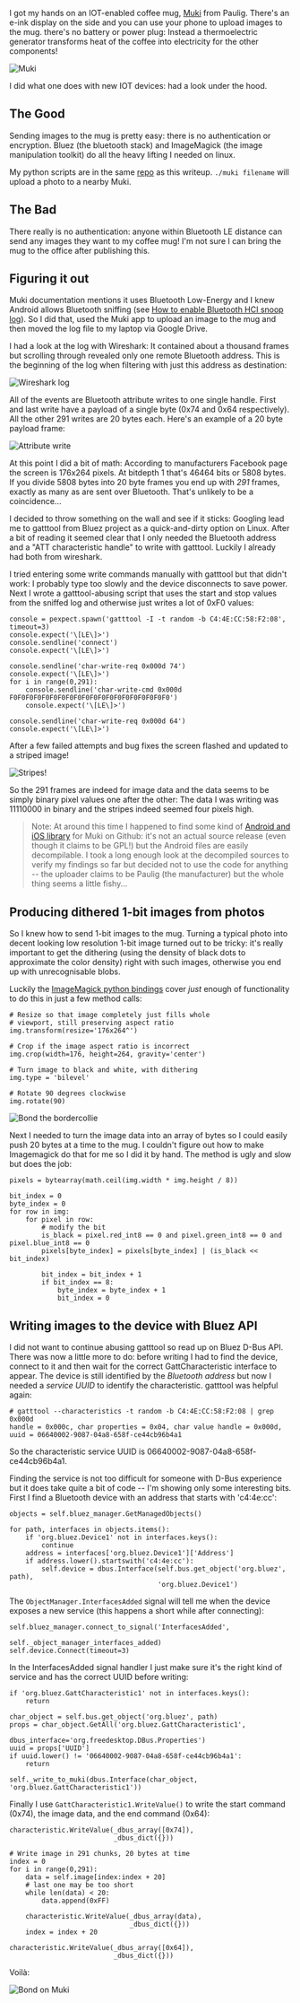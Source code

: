 I got my hands on an IOT-enabled coffee mug, [Muki](http://www.pauligshop.com/en_eu/paulig-muki) from Paulig. There's an e-ink display on the side and you can use your phone to upload images to the mug. there's no battery or power plug: Instead a thermoelectric generator transforms heat of the coffee into electricity for the other components!

![Muki](images/muki.png)

I did what one does with new IOT devices: had a look under the hood.

## The Good

Sending images to the mug is pretty easy: there is no authentication or encryption. Bluez (the bluetooth stack) and ImageMagick (the image manipulation toolkit) do all the heavy lifting I needed on linux. 

My python scripts are in the same [repo](https://github.com/jku/mukinator) as this writeup. `./muki filename` will upload a photo to a nearby Muki.

## The Bad

There really is no authentication: anyone within Bluetooth LE distance can send any images they want to my coffee mug! I'm not sure I can bring the mug to the office after publishing this.

## Figuring it out

Muki documentation mentions it uses Bluetooth Low-Energy and I knew Android allows Bluetooth sniffing (see [How to enable Bluetooth HCI snoop log](https://developer.android.com/studio/debug/dev-options.html)). So I did that, used the Muki app to upload an image to the mug and then moved the log file to my laptop via Google Drive.

I had a look at the log with Wireshark: It contained about a thousand frames but scrolling through revealed only one remote Bluetooth address. This is the beginning of the log when filtering with just this address as destination:

![Wireshark log](images/bt-log.png)

All of the events are Bluetooth attribute writes to one single handle. First and last write have a payload of a single byte (0x74 and 0x64 respectively). All the other 291 writes are 20 bytes each. Here's an example of a 20 byte payload frame:

![Attribute write](images/bt-frame.png)

At this point I did a bit of math: According to manufacturers Facebook page the screen is 176x264 pixels. At bitdepth 1 that's 46464 bits or 5808 bytes. If you divide 5808 bytes into 20 byte frames you end up with _291_ frames, exactly as many as are sent over Bluetooth. That's unlikely to be a coincidence...

I decided to throw something on the wall and see if it sticks: Googling lead me to gatttool from Bluez project as a quick-and-dirty option on Linux. After a bit of reading it seemed clear that I only needed the Bluetooth address and a "ATT characteristic handle" to write with gatttool. Luckily I already had both from wireshark.

I tried entering some write commands manually with gatttool but that didn't work: I probably type too slowly and the device disconnects to save power. Next I wrote a gatttool-abusing script that uses the start and stop values from the sniffed log and otherwise just writes a lot of 0xF0 values:

	console = pexpect.spawn('gatttool -I -t random -b C4:4E:CC:58:F2:08', timeout=3)
	console.expect('\[LE\]>')
	console.sendline('connect')
	console.expect('\[LE\]>')

	console.sendline('char-write-req 0x000d 74')
	console.expect('\[LE\]>')
	for i in range(0,291):
		console.sendline('char-write-cmd 0x000d F0F0F0F0F0F0F0F0F0F0F0F0F0F0F0F0F0F0F0F0')
		console.expect('\[LE\]>')

	console.sendline('char-write-req 0x000d 64')
	console.expect('\[LE\]>')

After a few failed attempts and bug fixes the screen flashed and updated to a striped image!

![Stripes!](images/stripes.jpg)

So the 291 frames are indeed for image data and the data seems to be simply binary pixel values one after the other: The data I was writing was 11110000 in binary and the stripes indeed seemed four pixels high.

> Note: At around this time I happened to find some kind of [Android and iOS library](https://github.com/gustavpaulig/Paulig-Muki/) for Muki on Github: it's not an actual source release (even though it claims to be GPL!) but the Android files are easily decompilable. I took a long enough look at the decompiled sources to verify my findings so far but decided not to use the code for anything -- the uploader claims to be Paulig (the manufacturer) but the whole thing seems a little fishy...

## Producing dithered 1-bit images from photos

So I knew how to send 1-bit images to the mug. Turning a typical photo into decent looking low resolution 1-bit image turned out to be tricky: it's really important to get the dithering (using the density of black dots to approximate the color density) right with such images, otherwise you end up with unrecognisable blobs.

Luckily the [ImageMagick python bindings](http://docs.wand-py.org/en/0.4.4/) cover _just_ enough of functionality to do this in just a few method calls:

    # Resize so that image completely just fills whole
    # viewport, still preserving aspect ratio
    img.transform(resize='176x264^')

    # Crop if the image aspect ratio is incorrect
    img.crop(width=176, height=264, gravity='center')

    # Turn image to black and white, with dithering 
    img.type = 'bilevel'

    # Rotate 90 degrees clockwise
    img.rotate(90)

![Bond the bordercollie](images/bond.png)

Next I needed to turn the image data into an array of bytes so I could easily push 20 bytes at a time to the mug. I couldn't figure out how to make Imagemagick do that for me so I did it by hand. The method is ugly and slow but does the job:

    pixels = bytearray(math.ceil(img.width * img.height / 8))

    bit_index = 0
    byte_index = 0
    for row in img:
        for pixel in row:
            # modify the bit
            is_black = pixel.red_int8 == 0 and pixel.green_int8 == 0 and pixel.blue_int8 == 0
            pixels[byte_index] = pixels[byte_index] | (is_black << bit_index)

            bit_index = bit_index + 1
            if bit_index == 8:
                byte_index = byte_index + 1
                bit_index = 0

## Writing images to the device with Bluez API

I did not want to continue abusing gatttool so read up on Bluez D-Bus API. There was now a little more to do: before writing I had to find the device, connect to it and then wait for the correct GattCharacteristic interface to appear. The device is still identified by the _Bluetooth address_ but now I needed a _service UUID_ to identify the characteristic. gatttool was helpful again:

    # gatttool --characteristics -t random -b C4:4E:CC:58:F2:08 | grep 0x000d
    handle = 0x000c, char properties = 0x04, char value handle = 0x000d, uuid = 06640002-9087-04a8-658f-ce44cb96b4a1

So the characteristic service UUID is 06640002-9087-04a8-658f-ce44cb96b4a1.

Finding the service is not too difficult for someone with D-Bus experience but it does take quite a bit of code -- I'm showing only some interesting bits. First I find a Bluetooth device with an address that starts with 'c4:4e:cc':

    objects = self.bluez_manager.GetManagedObjects()

    for path, interfaces in objects.items():
        if 'org.bluez.Device1' not in interfaces.keys():
            continue
        address = interfaces['org.bluez.Device1']['Address']
        if address.lower().startswith('c4:4e:cc'):
            self.device = dbus.Interface(self.bus.get_object('org.bluez', path),
                                         'org.bluez.Device1')

The `ObjectManager.InterfacesAdded` signal will tell me when the device exposes a new service (this happens a short while after connecting): 

    self.bluez_manager.connect_to_signal('InterfacesAdded',
                                         self._object_manager_interfaces_added)
    self.device.Connect(timeout=3)

In the InterfacesAdded signal handler I just make sure it's the right kind of service and has the correct UUID before writing:

    if 'org.bluez.GattCharacteristic1' not in interfaces.keys():
        return

    char_object = self.bus.get_object('org.bluez', path)
    props = char_object.GetAll('org.bluez.GattCharacteristic1',
                                dbus_interface='org.freedesktop.DBus.Properties')
    uuid = props['UUID']
    if uuid.lower() != '06640002-9087-04a8-658f-ce44cb96b4a1':
        return

    self._write_to_muki(dbus.Interface(char_object, 'org.bluez.GattCharacteristic1'))

Finally I use `GattCharacteristic1.WriteValue()` to write the start command (0x74), the image data, and the end command (0x64):

    characteristic.WriteValue(_dbus_array([0x74]),
                              _dbus_dict({}))

    # Write image in 291 chunks, 20 bytes at time
    index = 0
    for i in range(0,291):
        data = self.image[index:index + 20]
        # last one may be too short
        while len(data) < 20:
            data.append(0xFF)

        characteristic.WriteValue(_dbus_array(data),
                                  _dbus_dict({}))
        index = index + 20

    characteristic.WriteValue(_dbus_array([0x64]),
                              _dbus_dict({}))


Voilà:

![Bond on Muki](images/bond-on-muki.jpg)
